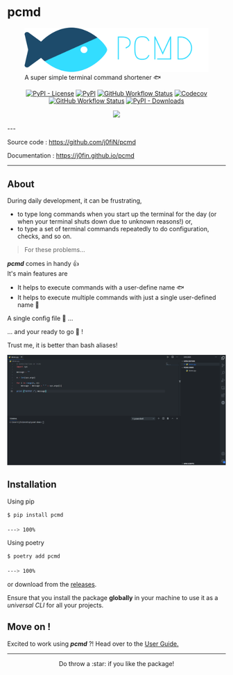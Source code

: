 # pcmd
<figure>
  <img alt="logo banner" src="https://github.com/j0fiN/pcmd/blob/main/docs/assets/logo_banner.svg"/>
  <figcaption>A super simple terminal command shortener 🐟</figcaption>
</figure>

<p align="center">
<a href="https://github.com/j0fiN/pcmd/blob/main/LICENSE" target="_blank"><img alt="PyPI - License" src="https://img.shields.io/pypi/l/pcmd?color=cyan&logo=libreoffice"></a>
 <a href="https://pypi.org/project/pcmd/" target="_blank"><img alt="PyPI" src="https://img.shields.io/pypi/v/pcmd?color=cyan&logo=pypi&logoColor=white"></a>
 <a href="https://github.com/j0fiN/pcmd/actions" target="_blank"><img alt="GitHub Workflow Status" src="https://img.shields.io/github/workflow/status/j0fiN/pcmd/Python%20package?color=cyan&logo=github"></a>
 <a href="https://github.com/j0fiN/pcmd/actions" target="_blank"><img alt="Codecov" src="https://img.shields.io/codecov/c/github/j0fiN/pcmd?color=cyan&logo=codecov&logoColor=white"></a>
<a href="https://j0fin.github.io/pcmd/"><img alt="GitHub Workflow Status" src="https://img.shields.io/github/workflow/status/j0fiN/pcmd/ci?color=cyan&label=docs&logo=read-the-docs&logoColor=white"></a>
  <a href="https://pypi.org/project/pcmd/"><img alt="PyPI - Downloads" src="https://img.shields.io/pypi/dm/pcmd?color=cyan&label=Pypi%20Downloads&logo=pypi&logoColor=cyan"></a>
</p>
<p align="center">
          <img src = "https://img.shields.io/badge/For the love of code-Python-cyan?style=for-the-badge&logo=Python&logoColor=cyan">
</p>
---

Source code : <a href="https://github.com/j0fiN/pcmd" class="link" target="_blank">https://github.com/j0fiN/pcmd</a>

Documentation : <a href="https://j0fin.github.io/pcmd/" class="link" target="_blank">https://j0fin.github.io/pcmd</a>

---

## About
During daily development, it can be frustrating,

- to type long commands when you start up the terminal for the day (or when your terminal shuts down due to unknown reasons!) or,
- to type a set of terminal commands repeatedly to do configuration, checks, and so on.

> For these problems...

***pcmd*** comes in handy :thumbsup:  
It's main features are

- It helps to execute commands with a user-define name :fish:  
- It helps to execute multiple commands with just a single user-defined name :octopus:  

A single config file :wrench: ...

... and your ready to go :rocket: !

Trust me, it is better than bash aliases!

![animation](https://github.com/j0fiN/pcmd/blob/main/docs/Animation.gif)

## Installation

Using pip  
``` bash
$ pip install pcmd

---> 100%
```

Using poetry
``` bash
$ poetry add pcmd

---> 100%
```
or download from the [releases](https://github.com/j0fiN/pcmd/releases/).

Ensure that you install the package **globally** in your 
machine to use it as a *universal CLI* for all your projects.

## Move on !
Excited to work using ***pcmd*** ?!
Head over to the <a href="https://j0fin.github.io/pcmd/" class="link">User Guide.</a>

---

<p align=center>Do throw a :star: if you like the package!</p>
